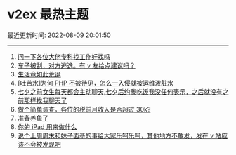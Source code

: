 # v2ex 最热主题

最近更新时间: 2022-08-09 20:01:50

--- 
1. [问一下各位大佬专科找工作好找吗](https://www.v2ex.com/t/871566) 
2. [车子被刮，对方逃逸。有 v 友给点建议吗？](https://www.v2ex.com/t/871583) 
3. [生活竟如此荒诞](https://www.v2ex.com/t/871576) 
4. [[吐苦水]为何 PHP 不被待见，怎么一入侵就被运维泼脏水](https://www.v2ex.com/t/871584) 
5. [七夕之前女生每天都会主动聊天,七夕后约我吃饭我没任何表示，之后就没有之前那样找我聊天了](https://www.v2ex.com/t/871620) 
6. [做个简单调查，各位的税前月收入是否超过 30k?](https://www.v2ex.com/t/871643) 
7. [准备养鱼了](https://www.v2ex.com/t/871647) 
8. [你的 iPad 用来做什么](https://www.v2ex.com/t/871654) 
9. [说个上周周末和妹子面基的事给大家乐呵乐呵，其他地方不敢发，发在 v 站应该不会被发现吧](https://www.v2ex.com/t/871600) 

